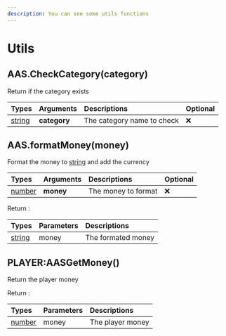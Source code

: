 ```yaml
---
description: You can see some utils functions
---
```


# Utils

## AAS.CheckCategory\(category\)

Return if the category exists

| Types | Arguments | Descriptions | Optional |
| :--- | :--- | :--- | :--- |
| [string](https://www.lua.org/pil/2.4.html) | **category** | The category name to check | ❌ |

## AAS.formatMoney\(money\)

Format the money to [string](https://www.lua.org/pil/2.4.html) and add the currency

| Types | Arguments | Descriptions | Optional |
| :--- | :--- | :--- | :--- |
| [number](https://www.lua.org/pil/2.3.html) | **money** | The money to format | ❌ |

Return :

| Types | Parameters | Descriptions |
| :--- | :--- | :--- |
| [string](https://www.lua.org/pil/2.4.html) | money | The formated money |

## PLAYER:AASGetMoney\(\)

Return the player money

Return :

| Types | Parameters | Descriptions |
| :--- | :--- | :--- |
| [number](https://www.lua.org/pil/2.3.html) | money | The player money |

